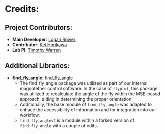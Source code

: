 # Credits:

## Project Contributors:
- **Main Developer**: [Logan Rower](https://github.com/loganrower)
- **Contributor**: [Kei Horikawa](https://github.com/symmetricK)
- **Lab PI**: [Timothy Warren](https://github.com/timothylwarren)

## Additional Libraries:
- **find_fly_angle**: [find_fly_angle](https://github.com/willdickson/find_fly_angle)
    - The find_fly_angle package was utilized as part of our internal magnotether control software. In the case of `flyplot`, this package was utilized to recalculate the angle of the fly within the MSE-based approach, aiding in determining the proper orientation.
    - Additionally, the base module of `find_fly_angle` was adapted to enhace the accessibility of information and for integration into our workflow.
    - `find_fly_anglev2` is a module within a forked version of `find_fly_angle` with a couple of edits. 